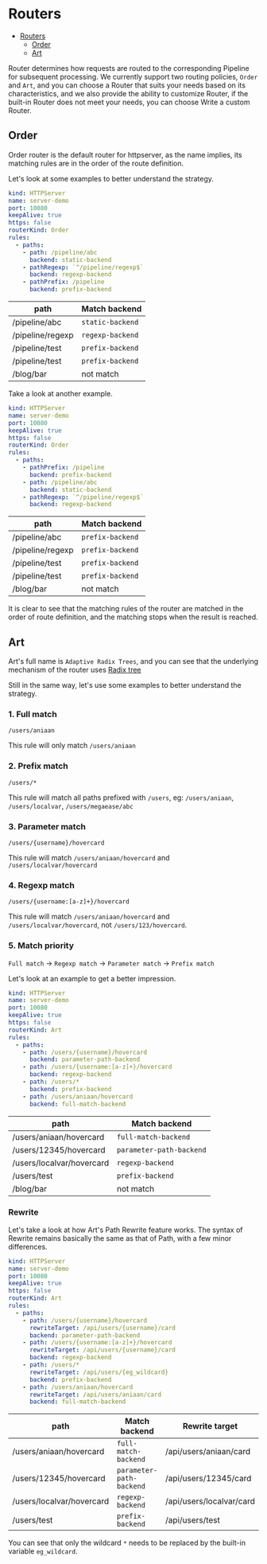 # Routers

- [Routers](#routers)
  - [Order](#order)
  - [Art](#art)

Router determines how requests are routed to the corresponding Pipeline for subsequent processing. We currently support two routing policies, `Order` and `Art`, and you can choose a Router that suits your needs based on its characteristics, and we also provide the ability to customize Router, if the built-in Router does not meet your needs, you can choose Write a custom Router.

## Order

Order router is the default router for httpserver, as the name implies, its matching rules are in the order of the route definition.

Let's look at some examples to better understand the strategy.

```yaml
kind: HTTPServer
name: server-demo
port: 10080
keepAlive: true
https: false
routerKind: Order
rules:
  - paths:
    - path: /pipeline/abc
      backend: static-backend
    - pathRegexp: `^/pipeline/regexp$`
      backend: regexp-backend
    - pathPrefix: /pipeline
      backend: prefix-backend
```

| path | Match backend |
|------|--------------|
| /pipeline/abc | `static-backend` |
|/pipeline/regexp | `regexp-backend` |
|/pipeline/test | `prefix-backend` |
|/pipeline/test | `prefix-backend` |
|/blog/bar | not match |

Take a look at another example.

```yaml
kind: HTTPServer
name: server-demo
port: 10080
keepAlive: true
https: false
routerKind: Order
rules:
  - paths:
    - pathPrefix: /pipeline
      backend: prefix-backend
    - path: /pipeline/abc
      backend: static-backend
    - pathRegexp: `^/pipeline/regexp$`
      backend: regexp-backend
```

| path | Match backend |
|------|--------------|
|/pipeline/abc | `prefix-backend` |
|/pipeline/regexp | `prefix-backend` |
|/pipeline/test | `prefix-backend` |
|/pipeline/test | `prefix-backend` |
|/blog/bar | not match |

It is clear to see that the matching rules of the router are matched in the order of route definition, and the matching stops when the result is reached.

## Art

Art's full name is `Adaptive Radix Trees`, and you can see that the underlying mechanism of the router uses [Radix tree](https://en.wikipedia.org/wiki/Radix_tree])

Still in the same way, let's use some examples to better understand the strategy.

### 1. Full match

```shell
/users/aniaan
```

This rule will only match `/users/aniaan`

### 2. Prefix match

```shell
/users/*
```

This rule will match all paths prefixed with `/users`, eg: `/users/aniaan`, `/users/localvar`, `/users/megaease/abc`

### 3. Parameter match

```shell
/users/{username}/hovercard
```

This rule will match `/users/aniaan/hovercard` and `/users/localvar/hovercard`

### 4. Regexp match

```shell
/users/{username:[a-z]+}/hovercard
```

This rule will match `/users/aniaan/hovercard` and `/users/localvar/hovercard`, not `/users/123/hovercard`.

### 5. Match priority

`Full match` -> `Regexp match` -> `Parameter match` -> `Prefix match`

Let's look at an example to get a better impression.

```yaml
kind: HTTPServer
name: server-demo
port: 10080
keepAlive: true
https: false
routerKind: Art
rules:
  - paths:
    - path: /users/{username}/hovercard
      backend: parameter-path-backend
    - path: /users/{username:[a-z]+}/hovercard
      backend: regexp-backend
    - path: /users/*
      backend: prefix-backend
    - path: /users/aniaan/hovercard
      backend: full-match-backend
```

| path | Match backend |
|------|--------------|
|/users/aniaan/hovercard | `full-match-backend` |
|/users/12345/hovercard | `parameter-path-backend` |
|/users/localvar/hovercard | `regexp-backend` |
|/users/test | `prefix-backend` |
|/blog/bar | not match |

### Rewrite

Let's take a look at how Art's Path Rewrite feature works. The syntax of Rewrite remains basically the same as that of Path, with a few minor differences.

```yaml
kind: HTTPServer
name: server-demo
port: 10080
keepAlive: true
https: false
routerKind: Art
rules:
  - paths:
    - path: /users/{username}/hovercard
      rewriteTarget: /api/users/{username}/card
      backend: parameter-path-backend
    - path: /users/{username:[a-z]+}/hovercard
      rewriteTarget: /api/users/{username}/card
      backend: regexp-backend
    - path: /users/*
      rewriteTarget: /api/users/{eg_wildcard}
      backend: prefix-backend
    - path: /users/aniaan/hovercard
      rewriteTarget: /api/users/aniaan/card
      backend: full-match-backend
```

| path | Match backend | Rewrite target|
|------|--------------|----------------|
|/users/aniaan/hovercard | `full-match-backend` | /api/users/aniaan/card |
|/users/12345/hovercard | `parameter-path-backend` | /api/users/12345/card |
|/users/localvar/hovercard | `regexp-backend` |  /api/users/localvar/card |
|/users/test | `prefix-backend` | /api/users/test |

You can see that only the wildcard `*` needs to be replaced by the built-in variable `eg_wildcard`.
